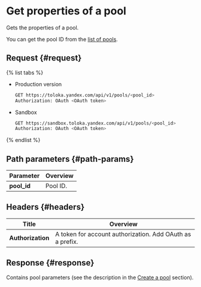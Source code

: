 # Get properties of a pool

Gets the properties of a pool.

You can get the pool ID from the [list of pools](get-pool-list.md).

## Request {#request}

{% list tabs %}

- Production version

    ```bash
    GET https://toloka.yandex.com/api/v1/pools/<pool_id>
    Authorization: OAuth <OAuth token>
    ```

- Sandbox

    ```bash
    GET https://sandbox.toloka.yandex.com/api/v1/pools/<pool_id>
    Authorization: OAuth <OAuth token>
    ```

{% endlist %}

## Path parameters {#path-params}

Parameter | Overview
----- | -----
**pool_id** | Pool ID.

## Headers {#headers}

Title | Overview
----- | -----
**Authorization** | A token for account authorization. Add OAuth as a prefix.

## Response {#response}

Contains pool parameters (see the description in the [Create a pool](create-pool.md#response) section).